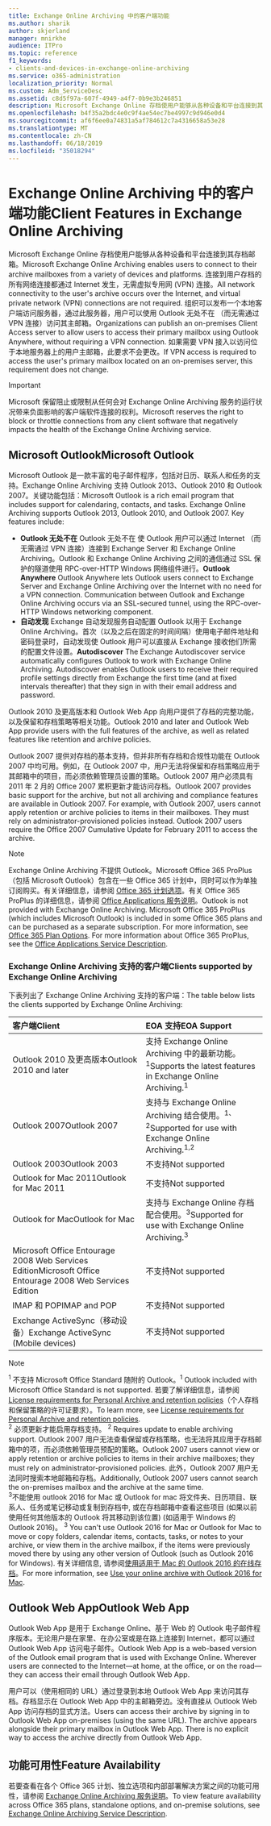 ```yaml
---
title: Exchange Online Archiving 中的客户端功能
ms.author: sharik
author: skjerland
manager: mnirkhe
audience: ITPro
ms.topic: reference
f1_keywords:
- clients-and-devices-in-exchange-online-archiving
ms.service: o365-administration
localization_priority: Normal
ms.custom: Adm_ServiceDesc
ms.assetid: c8d5f97a-607f-4949-a4f7-0b9e3b246851
description: Microsoft Exchange Online 存档使用户能够从各种设备和平台连接到其存档邮箱。 连接到用户存档的所有网络连接都通过 Internet 发生，无需虚拟专用网 (VPN) 连接。 组织可以发布一个本地客户端访问服务器，通过此服务器，用户可以使用 Outlook 无处不在 （而无需通过 VPN 连接）访问其主邮箱。 如果需要 VPN 接入以访问位于本地服务器上的用户主邮箱，此要求不会更改。
ms.openlocfilehash: b4f35a2bdc4e0c9f4ae54ec7be4997c9d946e0d4
ms.sourcegitcommit: af6f6ee0a74831a5af784612c7a4316658a53e28
ms.translationtype: MT
ms.contentlocale: zh-CN
ms.lasthandoff: 06/18/2019
ms.locfileid: "35018294"
---
```

# <a name="client-features-in-exchange-online-archiving"></a><span data-ttu-id="c6124-106">Exchange Online Archiving 中的客户端功能</span><span class="sxs-lookup"><span data-stu-id="c6124-106">Client Features in Exchange Online Archiving</span></span>

<span data-ttu-id="c6124-107">Microsoft Exchange Online 存档使用户能够从各种设备和平台连接到其存档邮箱。</span><span class="sxs-lookup"><span data-stu-id="c6124-107">Microsoft Exchange Online Archiving enables users to connect to their archive mailboxes from a variety of devices and platforms.</span></span> <span data-ttu-id="c6124-108">连接到用户存档的所有网络连接都通过 Internet 发生，无需虚拟专用网 (VPN) 连接。</span><span class="sxs-lookup"><span data-stu-id="c6124-108">All network connectivity to the user's archive occurs over the Internet, and virtual private network (VPN) connections are not required.</span></span> <span data-ttu-id="c6124-109">组织可以发布一个本地客户端访问服务器，通过此服务器，用户可以使用 Outlook 无处不在 （而无需通过 VPN 连接）访问其主邮箱。</span><span class="sxs-lookup"><span data-stu-id="c6124-109">Organizations can publish an on-premises Client Access server to allow users to access their primary mailbox using Outlook Anywhere, without requiring a VPN connection.</span></span> <span data-ttu-id="c6124-110">如果需要 VPN 接入以访问位于本地服务器上的用户主邮箱，此要求不会更改。</span><span class="sxs-lookup"><span data-stu-id="c6124-110">If VPN access is required to access the user's primary mailbox located on an on-premises server, this requirement does not change.</span></span>
  
> [!IMPORTANT]
> <span data-ttu-id="c6124-111">Microsoft 保留阻止或限制从任何会对 Exchange Online Archiving 服务的运行状况带来负面影响的客户端软件连接的权利。</span><span class="sxs-lookup"><span data-stu-id="c6124-111">Microsoft reserves the right to block or throttle connections from any client software that negatively impacts the health of the Exchange Online Archiving service.</span></span> 
  
## <a name="microsoft-outlook"></a><span data-ttu-id="c6124-112">Microsoft Outlook</span><span class="sxs-lookup"><span data-stu-id="c6124-112">Microsoft Outlook</span></span>

<span data-ttu-id="c6124-p103">Microsoft Outlook 是一款丰富的电子邮件程序，包括对日历、联系人和任务的支持。Exchange Online Archiving 支持 Outlook 2013、Outlook 2010 和 Outlook 2007。关键功能包括：</span><span class="sxs-lookup"><span data-stu-id="c6124-p103">Microsoft Outlook is a rich email program that includes support for calendaring, contacts, and tasks. Exchange Online Archiving supports Outlook 2013, Outlook 2010, and Outlook 2007. Key features include:</span></span>
  
- <span data-ttu-id="c6124-p104">**Outlook 无处不在** Outlook 无处不在 使 Outlook 用户可以通过 Internet （而无需通过 VPN 连接）连接到 Exchange Server 和 Exchange Online Archiving。Outlook 和 Exchange Online Archiving 之间的通信通过 SSL 保护的隧道使用 RPC-over-HTTP Windows 网络组件进行。</span><span class="sxs-lookup"><span data-stu-id="c6124-p104">**Outlook Anywhere** Outlook Anywhere lets Outlook users connect to Exchange Server and Exchange Online Archiving over the Internet with no need for a VPN connection. Communication between Outlook and Exchange Online Archiving occurs via an SSL-secured tunnel, using the RPC-over-HTTP Windows networking component.</span></span>    
- <span data-ttu-id="c6124-p105">**自动发现** Exchange 自动发现服务自动配置 Outlook 以用于 Exchange Online Archiving。首次（以及之后在固定的时间间隔）使用电子邮件地址和密码登录时，自动发现使 Outlook 用户可以直接从 Exchange 接收他们所需的配置文件设置。</span><span class="sxs-lookup"><span data-stu-id="c6124-p105">**Autodiscover** The Exchange Autodiscover service automatically configures Outlook to work with Exchange Online Archiving. Autodiscover enables Outlook users to receive their required profile settings directly from Exchange the first time (and at fixed intervals thereafter) that they sign in with their email address and password.</span></span> 
    
<span data-ttu-id="c6124-120">Outlook 2010 及更高版本和 Outlook Web App 向用户提供了存档的完整功能，以及保留和存档策略等相关功能。</span><span class="sxs-lookup"><span data-stu-id="c6124-120">Outlook 2010 and later and Outlook Web App provide users with the full features of the archive, as well as related features like retention and archive policies.</span></span>
  
<span data-ttu-id="c6124-p106">Outlook 2007 提供对存档的基本支持，但并非所有存档和合规性功能在 Outlook 2007 中均可用。例如，在 Outlook 2007 中，用户无法将保留和存档策略应用于其邮箱中的项目，而必须依赖管理员设置的策略。Outlook 2007 用户必须具有 2011 年 2 月的 Office 2007 累积更新才能访问存档。</span><span class="sxs-lookup"><span data-stu-id="c6124-p106">Outlook 2007 provides basic support for the archive, but not all archiving and compliance features are available in Outlook 2007. For example, with Outlook 2007, users cannot apply retention or archive policies to items in their mailboxes. They must rely on administrator-provisioned policies instead. Outlook 2007 users require the Office 2007 Cumulative Update for February 2011 to access the archive.</span></span>
  
> [!NOTE]
> <span data-ttu-id="c6124-p107">Exchange Online Archiving 不提供 Outlook。Microsoft Office 365 ProPlus（包括 Microsoft Outlook）包含在一些 Office 365 计划中，同时可以作为单独订阅购买。有关详细信息，请参阅 [Office 365 计划选项](../office-365-platform-service-description/office-365-plan-options.md)。有关 Office 365 ProPlus 的详细信息，请参阅 [Office Applications 服务说明](../office-applications-service-description/office-applications-service-description.md)。</span><span class="sxs-lookup"><span data-stu-id="c6124-p107">Outlook is not provided with Exchange Online Archiving. Microsoft Office 365 ProPlus (which includes Microsoft Outlook) is included in some Office 365 plans and can be purchased as a separate subscription. For more information, see [Office 365 Plan Options](../office-365-platform-service-description/office-365-plan-options.md). For more information about Office 365 ProPlus, see the [Office Applications Service Description](../office-applications-service-description/office-applications-service-description.md).</span></span> 
  
### <a name="clients-supported-by-exchange-online-archiving"></a><span data-ttu-id="c6124-129">Exchange Online Archiving 支持的客户端</span><span class="sxs-lookup"><span data-stu-id="c6124-129">Clients supported by Exchange Online Archiving</span></span>

<span data-ttu-id="c6124-130">下表列出了 Exchange Online Archiving 支持的客户端：</span><span class="sxs-lookup"><span data-stu-id="c6124-130">The table below lists the clients supported by Exchange Online Archiving:</span></span>
  
|<span data-ttu-id="c6124-131">**客户端**</span><span class="sxs-lookup"><span data-stu-id="c6124-131">**Client**</span></span>|<span data-ttu-id="c6124-132">**EOA 支持**</span><span class="sxs-lookup"><span data-stu-id="c6124-132">**EOA Support**</span></span>|
|:-----|:-----|
|<span data-ttu-id="c6124-133">Outlook 2010 及更高版本</span><span class="sxs-lookup"><span data-stu-id="c6124-133">Outlook 2010 and later</span></span>  <br/> |<span data-ttu-id="c6124-134">支持 Exchange Online Archiving 中的最新功能。<sup>1</sup></span><span class="sxs-lookup"><span data-stu-id="c6124-134">Supports the latest features in Exchange Online Archiving.<sup>1</sup></span></span> <br/> |
|<span data-ttu-id="c6124-135">Outlook 2007</span><span class="sxs-lookup"><span data-stu-id="c6124-135">Outlook 2007</span></span>  <br/> |<span data-ttu-id="c6124-136">支持与 Exchange Online Archiving 结合使用。<sup>1、2</sup></span><span class="sxs-lookup"><span data-stu-id="c6124-136">Supported for use with Exchange Online Archiving.<sup>1,2</sup></span></span> <br/> |
|<span data-ttu-id="c6124-137">Outlook 2003</span><span class="sxs-lookup"><span data-stu-id="c6124-137">Outlook 2003</span></span>  <br/> |<span data-ttu-id="c6124-138">不支持</span><span class="sxs-lookup"><span data-stu-id="c6124-138">Not supported</span></span>  <br/> |
|<span data-ttu-id="c6124-139">Outlook for Mac 2011</span><span class="sxs-lookup"><span data-stu-id="c6124-139">Outlook for Mac 2011</span></span>  <br/> |<span data-ttu-id="c6124-140">不支持</span><span class="sxs-lookup"><span data-stu-id="c6124-140">Not supported</span></span>  <br/> |
|<span data-ttu-id="c6124-141">Outlook for Mac</span><span class="sxs-lookup"><span data-stu-id="c6124-141">Outlook for Mac</span></span>  <br/> |<span data-ttu-id="c6124-142">支持与 Exchange Online 存档配合使用。<sup>3</sup></span><span class="sxs-lookup"><span data-stu-id="c6124-142">Supported for use with Exchange Online Archiving.<sup>3</sup></span></span> <br/> |
|<span data-ttu-id="c6124-143">Microsoft Office Entourage 2008 Web Services Edition</span><span class="sxs-lookup"><span data-stu-id="c6124-143">Microsoft Office Entourage 2008 Web Services Edition</span></span>  <br/> |<span data-ttu-id="c6124-144">不支持</span><span class="sxs-lookup"><span data-stu-id="c6124-144">Not supported</span></span>  <br/> |
|<span data-ttu-id="c6124-145">IMAP 和 POP</span><span class="sxs-lookup"><span data-stu-id="c6124-145">IMAP and POP</span></span>  <br/> |<span data-ttu-id="c6124-146">不支持</span><span class="sxs-lookup"><span data-stu-id="c6124-146">Not supported</span></span>  <br/> |
|<span data-ttu-id="c6124-147">Exchange ActiveSync（移动设备）</span><span class="sxs-lookup"><span data-stu-id="c6124-147">Exchange ActiveSync (Mobile devices)</span></span>  <br/> |<span data-ttu-id="c6124-148">不支持</span><span class="sxs-lookup"><span data-stu-id="c6124-148">Not supported</span></span>  <br/> |
   
> [!NOTE]
> <span data-ttu-id="c6124-149"><sup>1</sup> 不支持 Microsoft Office Standard 随附的 Outlook。</span><span class="sxs-lookup"><span data-stu-id="c6124-149"><sup>1</sup> Outlook included with Microsoft Office Standard is not supported.</span></span> <span data-ttu-id="c6124-150">若要了解详细信息，请参阅 [License requirements for Personal Archive and retention policies](https://support.office.com/article/Outlook-license-requirements-for-Exchange-features-46B6B7C5-C3CA-43E5-8424-1E2807917C99)（个人存档和保留策略的许可证要求）。</span><span class="sxs-lookup"><span data-stu-id="c6124-150">To learn more, see [License requirements for Personal Archive and retention policies](https://support.office.com/article/Outlook-license-requirements-for-Exchange-features-46B6B7C5-C3CA-43E5-8424-1E2807917C99).</span></span> <br/><span data-ttu-id="c6124-151"> 
<sup>2</sup> 必须更新才能启用存档支持。</span><span class="sxs-lookup"><span data-stu-id="c6124-151"> 
<sup>2</sup> Requires update to enable archiving support.</span></span> <span data-ttu-id="c6124-152">Outlook 2007 用户无法查看保留或存档策略，也无法将其应用于存档邮箱中的项，而必须依赖管理员预配的策略。</span><span class="sxs-lookup"><span data-stu-id="c6124-152">Outlook 2007 users cannot view or apply retention or archive policies to items in their archive mailboxes; they must rely on administrator-provisioned policies.</span></span> <span data-ttu-id="c6124-153">此外，Outlook 2007 用户无法同时搜索本地邮箱和存档。</span><span class="sxs-lookup"><span data-stu-id="c6124-153">Additionally, Outlook 2007 users cannot search the on-premises mailbox and the archive at the same time.</span></span> <br/><span data-ttu-id="c6124-154"> 
<sup>3</sup>不能使用 outlook 2016 for Mac 或 Outlook for mac 将文件夹、日历项目、联系人、任务或笔记移动或复制到存档中, 或在存档邮箱中查看这些项目 (如果以前使用任何其他版本的 Outlook 将其移动到该位置) (如适用于 Windows 的 Outlook 2016)。</span><span class="sxs-lookup"><span data-stu-id="c6124-154"> 
<sup>3</sup> You can't use Outlook 2016 for Mac or Outlook for Mac to move or copy folders, calendar items, contacts, tasks, or notes to your archive, or view them in the archive mailbox, if the items were previously moved there by using any other version of Outlook (such as Outlook 2016 for Windows).</span></span> <span data-ttu-id="c6124-155">有关详细信息, 请参阅[使用适用于 Mac 的 Outlook 2016 的在线存档](https://support.office.com/article/Use-your-online-archive-with-Outlook-2016-for-Mac-45b8439c-2982-4b6b-9097-eed71dbfe238)。</span><span class="sxs-lookup"><span data-stu-id="c6124-155">For more information, see [Use your online archive with Outlook 2016 for Mac](https://support.office.com/article/Use-your-online-archive-with-Outlook-2016-for-Mac-45b8439c-2982-4b6b-9097-eed71dbfe238).</span></span> 

## <a name="outlook-web-app"></a><span data-ttu-id="c6124-156">Outlook Web App</span><span class="sxs-lookup"><span data-stu-id="c6124-156">Outlook Web App</span></span>

<span data-ttu-id="c6124-p111">Outlook Web App 是用于 Exchange Online、基于 Web 的 Outlook 电子邮件程序版本。无论用户是在家里、在办公室或是在路上连接到 Internet，都可以通过 Outlook Web App 访问电子邮件。</span><span class="sxs-lookup"><span data-stu-id="c6124-p111">Outlook Web App is a web-based version of the Outlook email program that is used with Exchange Online. Wherever users are connected to the Internet—at home, at the office, or on the road—they can access their email through Outlook Web App.</span></span>
  
<span data-ttu-id="c6124-p112">用户可以（使用相同的 URL）通过登录到本地 Outlook Web App 来访问其存档。存档显示在 Outlook Web App 中的主邮箱旁边。没有直接从 Outlook Web App 访问存档的显式方法。</span><span class="sxs-lookup"><span data-stu-id="c6124-p112">Users can access their archive by signing in to Outlook Web App on-premises (using the same URL). The archive appears alongside their primary mailbox in Outlook Web App. There is no explicit way to access the archive directly from Outlook Web App.</span></span>
  
## <a name="feature-availability"></a><span data-ttu-id="c6124-162">功能可用性</span><span class="sxs-lookup"><span data-stu-id="c6124-162">Feature Availability</span></span>

<span data-ttu-id="c6124-163">若要查看在各个 Office 365 计划、独立选项和内部部署解决方案之间的功能可用性，请参阅 [Exchange Online Archiving 服务说明](exchange-online-archiving-service-description.md)。</span><span class="sxs-lookup"><span data-stu-id="c6124-163">To view feature availability across Office 365 plans, standalone options, and on-premise solutions, see [Exchange Online Archiving Service Description](exchange-online-archiving-service-description.md).</span></span>